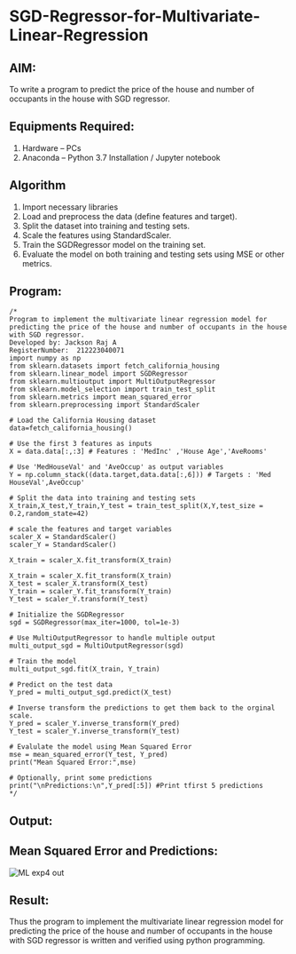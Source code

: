 # SGD-Regressor-for-Multivariate-Linear-Regression

## AIM:
To write a program to predict the price of the house and number of occupants in the house with SGD regressor.

## Equipments Required:
1. Hardware – PCs
2. Anaconda – Python 3.7 Installation / Jupyter notebook

## Algorithm
1. Import necessary libraries
2. Load and preprocess the data (define features and target).
3. Split the dataset into training and testing sets.
4. Scale the features using StandardScaler.
5. Train the SGDRegressor model on the training set.
6. Evaluate the model on both training and testing sets using MSE or other metrics.

## Program:
```
/*
Program to implement the multivariate linear regression model for predicting the price of the house and number of occupants in the house with SGD regressor.
Developed by: Jackson Raj A
RegisterNumber:  212223040071
import numpy as np
from sklearn.datasets import fetch_california_housing
from sklearn.linear_model import SGDRegressor
from sklearn.multioutput import MultiOutputRegressor
from sklearn.model_selection import train_test_split
from sklearn.metrics import mean_squared_error
from sklearn.preprocessing import StandardScaler

# Load the California Housing dataset
data=fetch_california_housing()

# Use the first 3 features as inputs
X = data.data[:,:3] # Features : 'MedInc' ,'House Age','AveRooms'

# Use 'MedHouseVal' and 'AveOccup' as output variables
Y = np.column_stack((data.target,data.data[:,6])) # Targets : 'Med HouseVal',AveOccup'

# Split the data into training and testing sets
X_train,X_test,Y_train,Y_test = train_test_split(X,Y,test_size = 0.2,random_state=42)

# scale the features and target variables
scaler_X = StandardScaler()
scaler_Y = StandardScaler()

X_train = scaler_X.fit_transform(X_train)

X_train = scaler_X.fit_transform(X_train)
X_test = scaler_X.transform(X_test)
Y_train = scaler_Y.fit_transform(Y_train)
Y_test = scaler_Y.transform(Y_test)

# Initialize the SGDRegressor
sgd = SGDRegressor(max_iter=1000, tol=1e-3)

# Use MultiOutputRegressor to handle multiple output
multi_output_sgd = MultiOutputRegressor(sgd)

# Train the model
multi_output_sgd.fit(X_train, Y_train)

# Predict on the test data
Y_pred = multi_output_sgd.predict(X_test)

# Inverse transform the predictions to get them back to the orginal scale.
Y_pred = scaler_Y.inverse_transform(Y_pred)
Y_test = scaler_Y.inverse_transform(Y_test)

# Evalulate the model using Mean Squared Error
mse = mean_squared_error(Y_test, Y_pred)
print("Mean Squared Error:",mse)

# Optionally, print some predictions
print("\nPredictions:\n",Y_pred[:5]) #Print tfirst 5 predictions
*/
```

## Output:
## Mean Squared Error and Predictions:

![ML exp4 out](https://github.com/user-attachments/assets/0e25a9bd-05fe-4cbe-9f17-c6244d3dcbb8)



## Result:
Thus the program to implement the multivariate linear regression model for predicting the price of the house and number of occupants in the house with SGD regressor is written and verified using python programming.
